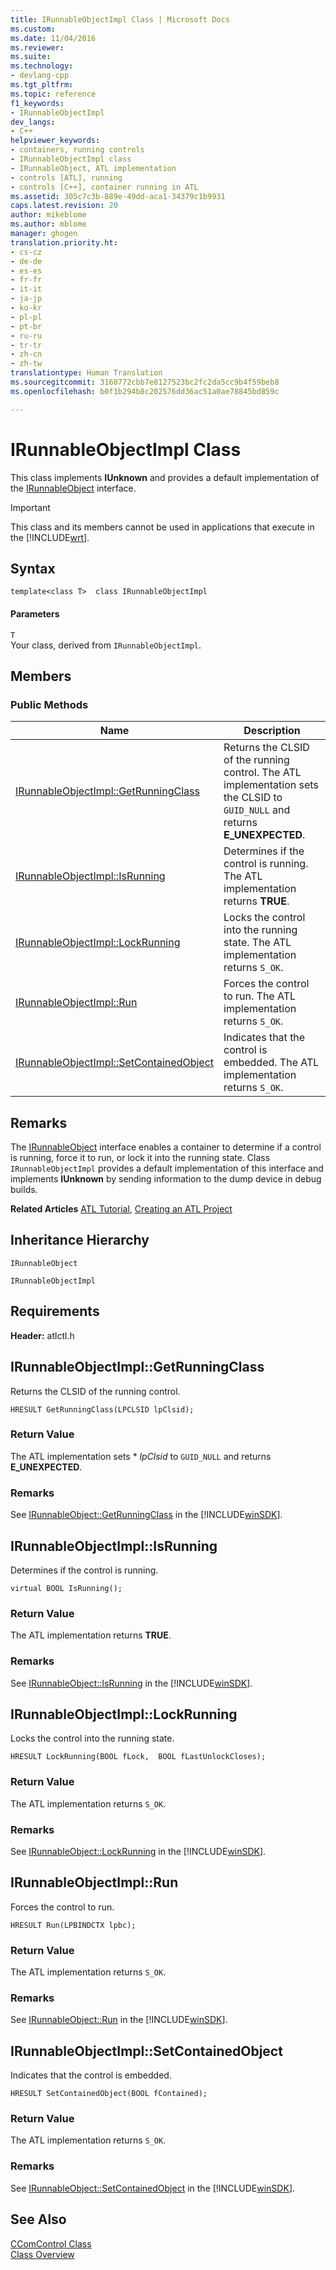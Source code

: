 ```yaml
---
title: IRunnableObjectImpl Class | Microsoft Docs
ms.custom: 
ms.date: 11/04/2016
ms.reviewer: 
ms.suite: 
ms.technology:
- devlang-cpp
ms.tgt_pltfrm: 
ms.topic: reference
f1_keywords:
- IRunnableObjectImpl
dev_langs:
- C++
helpviewer_keywords:
- containers, running controls
- IRunnableObjectImpl class
- IRunnableObject, ATL implementation
- controls [ATL], running
- controls [C++], container running in ATL
ms.assetid: 305c7c3b-889e-49dd-aca1-34379c1b9931
caps.latest.revision: 20
author: mikeblome
ms.author: mblome
manager: ghogen
translation.priority.ht:
- cs-cz
- de-de
- es-es
- fr-fr
- it-it
- ja-jp
- ko-kr
- pl-pl
- pt-br
- ru-ru
- tr-tr
- zh-cn
- zh-tw
translationtype: Human Translation
ms.sourcegitcommit: 3168772cbb7e8127523bc2fc2da5cc9b4f59beb8
ms.openlocfilehash: b0f1b294b8c202576dd36ac51a0ae78845bd859c

---
```

# IRunnableObjectImpl Class
This class implements **IUnknown** and provides a default implementation of the [IRunnableObject](http://msdn.microsoft.com/library/windows/desktop/ms692783) interface.  
  
> [!IMPORTANT]
>  This class and its members cannot be used in applications that execute in the [!INCLUDE[wrt](../../atl/reference/includes/wrt_md.md)].  
  
## Syntax  
  
```
template<class T>  class IRunnableObjectImpl
```  
  
#### Parameters  
 `T`  
 Your class, derived from `IRunnableObjectImpl`.  
  
## Members  
  
### Public Methods  
  
|Name|Description|  
|----------|-----------------|  
|[IRunnableObjectImpl::GetRunningClass](#irunnableobjectimpl__getrunningclass)|Returns the CLSID of the running control. The ATL implementation sets the CLSID to `GUID_NULL` and returns **E_UNEXPECTED**.|  
|[IRunnableObjectImpl::IsRunning](#irunnableobjectimpl__isrunning)|Determines if the control is running. The ATL implementation returns **TRUE**.|  
|[IRunnableObjectImpl::LockRunning](#irunnableobjectimpl__lockrunning)|Locks the control into the running state. The ATL implementation returns `S_OK`.|  
|[IRunnableObjectImpl::Run](#irunnableobjectimpl__run)|Forces the control to run. The ATL implementation returns `S_OK`.|  
|[IRunnableObjectImpl::SetContainedObject](#irunnableobjectimpl__setcontainedobject)|Indicates that the control is embedded. The ATL implementation returns `S_OK`.|  
  
## Remarks  
 The [IRunnableObject](http://msdn.microsoft.com/library/windows/desktop/ms692783) interface enables a container to determine if a control is running, force it to run, or lock it into the running state. Class `IRunnableObjectImpl` provides a default implementation of this interface and implements **IUnknown** by sending information to the dump device in debug builds.  
  
 **Related Articles** [ATL Tutorial](../../atl/active-template-library-atl-tutorial.md), [Creating an ATL Project](../../atl/reference/creating-an-atl-project.md)  
  
## Inheritance Hierarchy  
 `IRunnableObject`  
  
 `IRunnableObjectImpl`  
  
## Requirements  
 **Header:** atlctl.h  
  
##  <a name="irunnableobjectimpl__getrunningclass"></a>  IRunnableObjectImpl::GetRunningClass  
 Returns the CLSID of the running control.  
  
```
HRESULT GetRunningClass(LPCLSID lpClsid);
```  
  
### Return Value  
 The ATL implementation sets \* *lpClsid* to `GUID_NULL` and returns **E_UNEXPECTED**.  
  
### Remarks  
 See [IRunnableObject::GetRunningClass](http://msdn.microsoft.com/library/windows/desktop/ms693734) in the [!INCLUDE[winSDK](../../atl/includes/winsdk_md.md)].  
  
##  <a name="irunnableobjectimpl__isrunning"></a>  IRunnableObjectImpl::IsRunning  
 Determines if the control is running.  
  
```
virtual BOOL IsRunning();
```  
  
### Return Value  
 The ATL implementation returns **TRUE**.  
  
### Remarks  
 See [IRunnableObject::IsRunning](http://msdn.microsoft.com/library/windows/desktop/ms678496) in the [!INCLUDE[winSDK](../../atl/includes/winsdk_md.md)].  
  
##  <a name="irunnableobjectimpl__lockrunning"></a>  IRunnableObjectImpl::LockRunning  
 Locks the control into the running state.  
  
```
HRESULT LockRunning(BOOL fLock,  BOOL fLastUnlockCloses);
```  
  
### Return Value  
 The ATL implementation returns `S_OK`.  
  
### Remarks  
 See [IRunnableObject::LockRunning](http://msdn.microsoft.com/library/windows/desktop/ms693361) in the [!INCLUDE[winSDK](../../atl/includes/winsdk_md.md)].  
  
##  <a name="irunnableobjectimpl__run"></a>  IRunnableObjectImpl::Run  
 Forces the control to run.  
  
```
HRESULT Run(LPBINDCTX lpbc);
```  
  
### Return Value  
 The ATL implementation returns `S_OK`.  
  
### Remarks  
 See [IRunnableObject::Run](http://msdn.microsoft.com/library/windows/desktop/ms694517) in the [!INCLUDE[winSDK](../../atl/includes/winsdk_md.md)].  
  
##  <a name="irunnableobjectimpl__setcontainedobject"></a>  IRunnableObjectImpl::SetContainedObject  
 Indicates that the control is embedded.  
  
```
HRESULT SetContainedObject(BOOL fContained);
```  
  
### Return Value  
 The ATL implementation returns `S_OK`.  
  
### Remarks  
 See [IRunnableObject::SetContainedObject](http://msdn.microsoft.com/library/windows/desktop/ms693710) in the [!INCLUDE[winSDK](../../atl/includes/winsdk_md.md)].  
  
## See Also  
 [CComControl Class](../../atl/reference/ccomcontrol-class.md)   
 [Class Overview](../../atl/atl-class-overview.md)



<!--HONumber=Jan17_HO1-->


